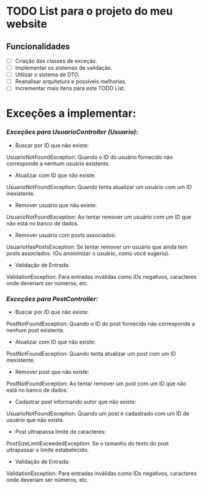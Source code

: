# TODO List para o projeto do meu website

## Funcionalidades
- [ ] Criação das classes de exceção.
- [ ] Implementar os sistemas de validação.
- [ ] Utilizar o sistema de DTO.
- [ ] Reanalisar arquitetura e possíveis melhorias.
- [ ] Incrementar mais itens para este TODO List.

# Exceções a implementar:

### _**Exceções para UsuarioController (Usuario):**_

* Buscar por ID que não existe:

UsuarioNotFoundException: Quando o ID do usuário fornecido não corresponde a nenhum usuário existente.

* Atualizar com ID que não existe:

UsuarioNotFoundException: Quando tenta atualizar um usuário com um ID inexistente.

* Remover usuário que não existe:

UsuarioNotFoundException: Ao tentar remover um usuário com um ID que não está no banco de dados.

* Remover usuário com posts associados:

UsuarioHasPostsException: Se tentar remover um usuário que ainda tem posts associados. (Ou anonimizar o usuário, como você sugeriu).

* Validação de Entrada:

ValidationException: Para entradas inválidas como IDs negativos, caracteres onde deveriam ser números, etc.

### _Exceções para PostController:_

* Buscar por ID que não existe:

PostNotFoundException: Quando o ID do post fornecido não corresponde a nenhum post existente.

* Atualizar com ID que não existe:

PostNotFoundException: Quando tenta atualizar um post com um ID inexistente.

* Remover post que não existe:

PostNotFoundException: Ao tentar remover um post com um ID que não está no banco de dados.

* Cadastrar post informando autor que não existe:

UsuarioNotFoundException: Quando um post é cadastrado com um ID de usuário que não existe.

* Post ultrapassa limite de caracteres:

PostSizeLimitExceededException: Se o tamanho do texto do post ultrapassar o limite estabelecido.

* Validação de Entrada:

ValidationException: Para entradas inválidas como IDs negativos, caracteres onde deveriam ser números, etc.